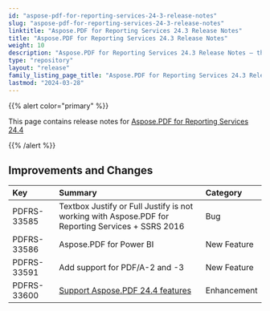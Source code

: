 ```yaml
---
id: "aspose-pdf-for-reporting-services-24-3-release-notes"
slug: "aspose-pdf-for-reporting-services-24-3-release-notes"
linktitle: "Aspose.PDF for Reporting Services 24.3 Release Notes"
title: "Aspose.PDF for Reporting Services 24.3 Release Notes"
weight: 10
description: "Aspose.PDF for Reporting Services 24.3 Release Notes – the latest updates and fixes."
type: "repository"
layout: "release"
family_listing_page_title: "Aspose.PDF for Reporting Services 24.3 Release Notes"
lastmod: "2024-03-28"
---
```


{{% alert color="primary" %}}

This page contains release notes for [Aspose.PDF for Reporting Services 24.4](/pdf/reportingservices/new-releases/aspose.pdf-for-reporting-services-24.4.0/)

{{% /alert %}}
## **Improvements and Changes**

| **Key**     | **Summary**                                                                                            | **Category** |
|:------------|:-------------------------------------------------------------------------------------------------------|:-------------|
| PDFRS-33585 | Textbox Justify or Full Justify is not working with Aspose.PDF for Reporting Services + SSRS 2016      | Bug          |
| PDFRS-33586 | Aspose.PDF for Power BI                                                                                | New Feature  |
| PDFRS-33591 | Add support for PDF/A-2 and -3                                                                         | New Feature  |
| PDFRS-33600 | [Support Aspose.PDF 24.4 features](/pdf/net/release-notes/2024/aspose-pdf-for-net-24-4-release-notes/) | Enhancement  |
